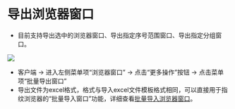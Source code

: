 # 导出浏览器窗口

* 目前支持导出选中的浏览器窗口、导出指定序号范围窗口、导出指定分组窗口。

![](../../.gitbook/assets/企业微信截图\_1671693776646.png)

* 客户端 -> 进入左侧菜单项“浏览器窗口” -> 点击“更多操作”按钮 -> 点击菜单项“批量导出窗口”
* 导出文件为excel格式，格式与导入excel文件模板格式相同，可以直接用于指纹浏览器的“批量导入窗口”功能，详细查看[批量导入浏览器窗口](pi-liang-dao-ru-liu-lan-qi-chuang-kou.md)。
